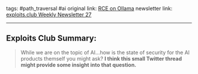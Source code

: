 tags: #path_traversal #ai
original link:  [RCE on Ollama](https://x.com/sagitz_/status/1805261557481312623?ref=blog.exploits.club)
newsletter link: [exploits.club Weekly Newsletter 27](https://blog.exploits.club/exploits-club-weekly-newsletter-27/)

---
## Exploits Club Summary:
> While we are on the topic of AI...how is the state of security for the AI products themself you might ask? **I think this small Twitter thread might provide some insight into that question.** 